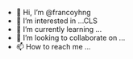 - 👋 Hi, I’m @francoyhng
- 👀 I’m interested in ...CLS
- 🌱 I’m currently learning ...
- 💞️ I’m looking to collaborate on ...
- 📫 How to reach me ...

<!---
francoyhng/francoyhng is a ✨ special ✨ repository because its `README.md` (this file) appears on your GitHub profile.
You can click the Preview link to take a look at your changes.
--->
